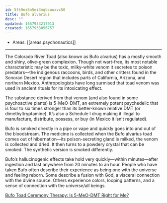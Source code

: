 ```yaml
---
id: 5fk9nz8o5ei3mqbcuuxvc50
title: Bufo alvarius
desc: ""
updated: 1657933217913
created: 1657933056757
---
```


- Areas: [[areas.psychonautics]]

---

The Colorado River Toad (also known as Bufo alvarius) has a mostly smooth and shiny, olive-green complexion. Though not wart-free, its most notable characteristic may be the toxic, milky-white venom it secretes to poison predators—the indigenous raccoons, birds, and other critters found in the Sonoran Desert region that includes parts of California, Arizona, and northern Mexico. Anthropologists have long surmised that toad venom was used in ancient rituals for its intoxicating effect.

The substance derived from that venom (and also found in some psychoactive plants) is 5-MeO-DMT, an extremely potent psychedelic that is four to six times stronger than its better-known relative DMT (or dimethyltryptamine). It’s also a Schedule I drug making it illegal to manufacture, distribute, possess, or buy (in Mexico it isn’t regulated).

Bufo is smoked directly in a pipe or vape and quickly goes into and out of the bloodstream. The medicine is collected when the Bufo alvarius toad comes out of hibernation—its poison-secreting gland is milked, the venom is collected and dried. It then turns to a powdery crystal that can be smoked. The synthetic version is smoked differently.

Bufo’s hallucinogenic effects take hold very quickly—within minutes—after ingestion and last anywhere from 20 minutes to an hour. People who have taken Bufo often describe their experience as being one with the universe and feeling reborn. Some describe a fusion with God, a visceral connection with the divine source. Others experience colors, looping patterns, and a sense of connection with the universe/all beings.

[Bufo Toad Ceremony Therapy: Is 5-MeO-DMT Right for Me?](https://www.psycom.net/psychedelic-toad-medicine)
